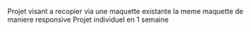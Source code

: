 Projet visant a recopier via une maquette existante la meme maquette de maniere responsive 
Projet individuel en 1 semaine
